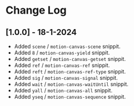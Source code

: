 # Change Log

## [1.0.0] - 18-1-2024

- Added `scene` / `motion-canvas-scene` snippit.
- Added `8` / `motion-canvas-yield` snippit.
- Added `getset` / `motion-canvas-getset` snippit.
- Added `ref` / `motion-canvas-ref` snippit.
- Added `reft` / `motion-canvas-ref-type` snippit.
- Added `sig` / `motion-canvas-signal` snippit.
- Added `wait` / `motion-canvas-waitUntil` snippit.
- Added `yall` / `motion-canvas-all` snippit.
- Added `yseq` / `motion-canvas-sequence` snippit.
